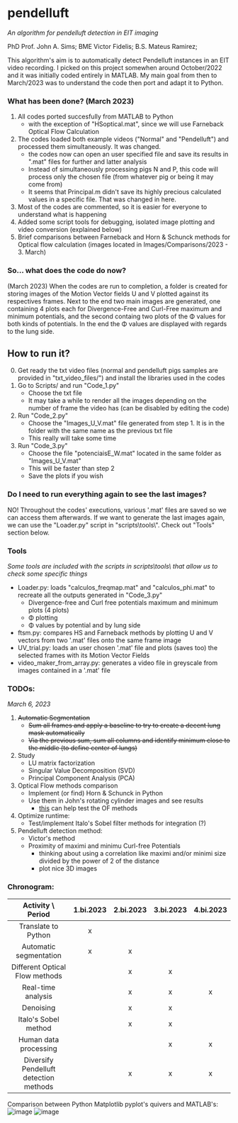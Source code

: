 # pendelluft
<i>An algorithm for pendelluft detection in EIT imaging</i>

PhD Prof. John A. Sims; BME Victor Fidelis; B.S. Mateus Ramirez;

This algorithm's aim is to automatically detect Pendelluft instances in an EIT video recording. I picked on this project somewhen around October/2022 and it was initially coded entirely in MATLAB. My main goal from then to March/2023 was to understand the code then port and adapt it to Python.

### What has been done? (March 2023)
1. All codes ported succesfully from MATLAB to Python
    - with the exception of "HSoptical.mat", since we will use Farneback Optical Flow Calculation
2. The codes loaded both example videos ("Normal" and "Pendelluft") and processed them simultaneously. It was changed.
    - the codes now can open an user specified file and save its results in ".mat" files for further and latter analysis
    - Instead of simultaneously processing pigs N and P, this code will process only the chosen file (from whatever pig or being it may come from)
    - It seems that Principal.m didn't save its highly precious calculated values in a specific file. That was changed in here.
3. Most of the codes are commented, so it is easier for everyone to understand what is happening
4. Added some script tools for debugging, isolated image plotting and video conversion (explained below)
5. Brief comparisons between Farneback and Horn & Schunck methods for Optical flow calculation (images located in Images/Comparisons/2023 - 3. March)

### So... what does the code do now?
(March 2023)
When the codes are run to completion, a folder is created for storing images of the Motion Vector fields U and V plotted against its respectives frames. Next to the end two main images are generated, one containing 4 plots each for Divergence-Free and Curl-Free maximum and minimum potentials, and the second containg two plots of the Φ values for both kinds of potentials. In the end the Φ values are displayed with regards to the lung side.

## How to run it?
0. Get ready the txt video files (normal and pendelluft pigs samples are provided in "txt_video_files/") and install the libraries used in the codes
1. Go to Scripts/ and run "Code_1.py"
    - Choose the txt file
    - It may take a while to render all the images depending on the number of frame the video has (can be disabled by editing the code)
2. Run "Code_2.py"
    - Choose the "Images_U_V.mat" file generated from step 1. It is in the folder with the same name as the previous txt file
    - This really will take some time
3. Run "Code_3.py"
    - Choose the file "potenciaisE_W.mat" located in the same folder as "Images_U_V.mat"
    - This will be faster than step 2
    - Save the plots if you wish
### Do I need to run everything again to see the last images?
NO! Throughout the codes' executions, various '.mat' files are saved so we can access them afterwards. If we want to generate the last images again, we can use the "Loader.py" script in "scripts\tools\\". Check out "Tools" section below.
### Tools
<i> Some tools are included with the scripts in scripts\tools\ that allow us to check some specific things</i>
- Loader.py: loads "calculos_freqmap.mat" and "calculos_phi.mat" to recreate all the outputs generated in "Code_3.py"
  - Divergence-free and Curl free potentials maximum and minimum plots (4 plots)
  - Φ plotting
  - Φ values by potential and by lung side
- ftsm.py: compares HS and Farneback methods by plotting U and V vectors from two '.mat' files onto the same frame image
- UV_trial.py: loads an user chosen '.mat' file and plots (saves too) the selected frames with its Motion Vector Fields
- video_maker_from_array.py: generates a video file in greyscale from images contained in a '.mat' file

### TODOs:
<i> March 6, 2023 </i>
1. ~~Automatic Segmentation~~
    - ~~Sum all frames and apply a baseline to try to create a decent lung mask automatically~~
    - ~~Via the previous sum, sum all columns and identify minimum close to the middle (to define center of lungs)~~
2. Study
    - LU matrix factorization
    - Singular Value Decomposition (SVD)
    - Principal Component Analysis (PCA)
3. Optical Flow methods comparison
    - Implement (or find) Horn & Schunck in Python
    - Use them in John's rotating cylinder images and see results
        - [this](https://vision.middlebury.edu/flow/data/) can help test the OF methods
4. Optimize runtime:
    - Test/implement Italo's Sobel filter methods for integration (?)
5. Pendelluft detection method:
    - Victor's method
    - Proximity of maximi and minimu Curl-free Potentials
        - thinking about using a correlation like maximi and/or minimi size divided by the power of 2 of the distance
        - plot nice 3D images

### Chronogram:
| Activity \ Period | 1.bi.2023 | 2.bi.2023 | 3.bi.2023 | 4.bi.2023 |
| :---------------: | :-------: | :-------: | :-------: | :-------: |
| Translate to Python | x | | | |
| Automatic segmentation | x | x | | |
| Different Optical Flow methods | | x | x | |
| Real-time analysis | | x | x | x |
| Denoising | | x | x | |
| Italo's Sobel method | | x | x | |
| Human data processing | | | x | x |
| Diversify Pendelluft detection methods | | x | x | x |

Comparison between Python Matplotlib pyplot's quivers and MATLAB's:<br>
![image](https://user-images.githubusercontent.com/126175949/222615900-4bb1d8f1-ec9c-4962-b73b-47ae11a98b54.png)
![image](https://user-images.githubusercontent.com/126175949/222615874-d1802376-6c63-47bb-986f-97ef7d824b39.png)
